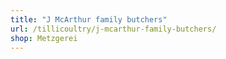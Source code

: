 ```yaml
---
title: "J McArthur family butchers"
url: /tillicoultry/j-mcarthur-family-butchers/
shop: Metzgerei
---
```

